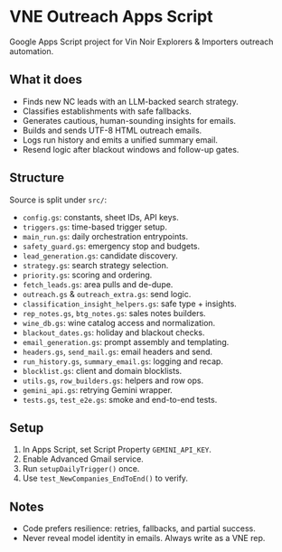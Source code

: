 # VNE Outreach Apps Script

Google Apps Script project for Vin Noir Explorers & Importers outreach automation.

## What it does
- Finds new NC leads with an LLM-backed search strategy.
- Classifies establishments with safe fallbacks.
- Generates cautious, human-sounding insights for emails.
- Builds and sends UTF-8 HTML outreach emails.
- Logs run history and emits a unified summary email.
- Resend logic after blackout windows and follow-up gates.

## Structure
Source is split under `src/`:
- `config.gs`: constants, sheet IDs, API keys.
- `triggers.gs`: time-based trigger setup.
- `main_run.gs`: daily orchestration entrypoints.
- `safety_guard.gs`: emergency stop and budgets.
- `lead_generation.gs`: candidate discovery.
- `strategy.gs`: search strategy selection.
- `priority.gs`: scoring and ordering.
- `fetch_leads.gs`: area pulls and de-dupe.
- `outreach.gs` & `outreach_extra.gs`: send logic.
- `classification_insight_helpers.gs`: safe type + insights.
- `rep_notes.gs`, `btg_notes.gs`: sales notes builders.
- `wine_db.gs`: wine catalog access and normalization.
- `blackout_dates.gs`: holiday and blackout checks.
- `email_generation.gs`: prompt assembly and templating.
- `headers.gs`, `send_mail.gs`: email headers and send.
- `run_history.gs`, `summary_email.gs`: logging and recap.
- `blocklist.gs`: client and domain blocklists.
- `utils.gs`, `row_builders.gs`: helpers and row ops.
- `gemini_api.gs`: retrying Gemini wrapper.
- `tests.gs`, `test_e2e.gs`: smoke and end-to-end tests.

## Setup
1. In Apps Script, set Script Property `GEMINI_API_KEY`.
2. Enable Advanced Gmail service.
3. Run `setupDailyTrigger()` once.
4. Use `test_NewCompanies_EndToEnd()` to verify.

## Notes
- Code prefers resilience: retries, fallbacks, and partial success.
- Never reveal model identity in emails. Always write as a VNE rep.
